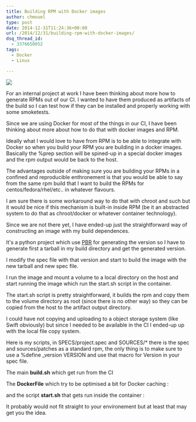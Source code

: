 ```yaml
---
title: Building RPM with Docker images
author: chmouel
type: post
date: 2014-12-31T11:24:36+00:00
url: /2014/12/31/building-rpm-with-docker-images/
dsq_thread_id:
  - 3376650052
tags:
  - Docker
  - Linux

---
```

![](/wp-content/uploads/2014/12/dockerrpm-175x300.jpg)

For an internal project at work I have been thinking about more how to generate RPMs out of our CI. I wanted to have them produced as artifacts of the build so I can test how if they can be installed and properly working with some smoketests.

Since we are using Docker for most of the things in our CI, I have been thinking about more about how to do that with docker images and RPM.

Ideally what I would love to have from RPM is to be able to integrate with Docker so when you build your RPM you are building in a docker images. Basically the %prep section will be spined-up in a special docker images and the rpm output would be back to the host.

The advantages outside of making sure you are building your RPMs in a confined and reproducible enthronement is that you would be able to say from the same rpm build that I want to build the RPMs for centos/fedora/rhel/etc.. in whatever flavours.

I am sure there is some workaround way to do that with chroot and such but it would be nice if this mechanism is built-in inside RPM (be it an abstracted system to do that as chroot/docker or whatever container technology).

Since we are not there yet, I have ended-up just the straightforward way of constructing an image with my build dependences.

It's a python project which use <a href="http://docs.openstack.org/developer/pbr/" target="_blank">PBR</a> for generating the version so I have to generate first a tarball in my build directory and get the generated version.

I modify the spec file with that version and start to build the image with the new tarball and new spec file.

I run the image and mount a volume to a local directory on the host and start running the image which run the start.sh script in the container.

The start.sh script is pretty straightforward, it builds the rpm and copy them to the volume directory as root (since there is no other way) so they can be copied from the host to the artifact output directory.

I could have not copying and uploading to a object storage system (like Swift obviously) but since I needed to be available in the CI I ended-up up with the local file copy system.

Here is my scripts, in SPECS/project.spec and SOURCES/* there is the spec and sources/patches as a standard rpm, the only thing is to make sure to use a %define _version VERSION and use that macro for Version in your spec file.

The main **build.sh** which get run from the CI



The **DockerFile** which try to be optimised a bit for Docker caching :

and the script **start.sh** that gets run inside the container :



It probably would not fit straight to your environement but at least that may get you the idea.

 [1]: /wp-content/uploads/2014/12/dockerrpm.jpg
